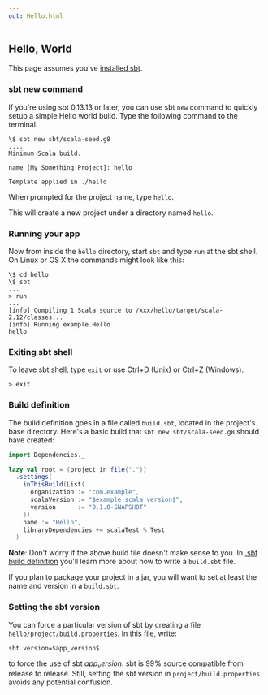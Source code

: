 ```yaml
---
out: Hello.html
---
```


  [Basic-Def]: Basic-Def.html
  [Setup]: Setup.html

Hello, World
------------

This page assumes you've [installed sbt][Setup].

### sbt new command

If you're using sbt 0.13.13 or later, you can use sbt `new` command to quickly setup a simple Hello world build. Type the following command to the terminal.

```
\$ sbt new sbt/scala-seed.g8
....
Minimum Scala build.

name [My Something Project]: hello

Template applied in ./hello
```

When prompted for the project name, type `hello`.

This will create a new project under a directory named `hello`.

### Running your app

Now from inside the `hello` directory, start `sbt` and type `run` at the sbt shell. On Linux or OS X the commands might look like this:

```
\$ cd hello
\$ sbt
...
> run
...
[info] Compiling 1 Scala source to /xxx/hello/target/scala-2.12/classes...
[info] Running example.Hello
hello
```

### Exiting sbt shell

To leave sbt shell, type `exit` or use Ctrl+D (Unix) or Ctrl+Z
(Windows).

```
> exit
```

### Build definition

The build definition goes in a file called `build.sbt`, located in the project's base directory. Here's a basic build that `sbt new sbt/scala-seed.g8` should have created:

```scala
import Dependencies._

lazy val root = (project in file("."))
  .settings(
    inThisBuild(List(
      organization := "com.example",
      scalaVersion := "$example_scala_version$",
      version      := "0.1.0-SNAPSHOT"
    )),
    name := "Hello",
    libraryDependencies += scalaTest % Test
  )
```

**Note**: Don't worry if the above build file doesn't make sense to you.
In [.sbt build definition][Basic-Def] you'll learn more about how to write
a `build.sbt` file.

If you plan to package your project in a jar, you will want to set at
least the name and version in a `build.sbt`.

### Setting the sbt version

You can force a particular version of sbt by creating a file
`hello/project/build.properties`. In this file, write:

```
sbt.version=$app_version$
```

to force the use of sbt $app_version$. sbt is 99% source compatible from
release to release. Still, setting the sbt version in
`project/build.properties` avoids any potential confusion.
